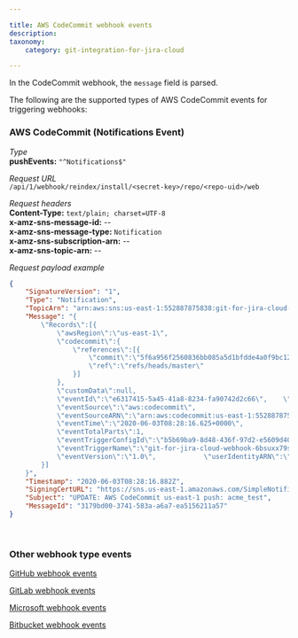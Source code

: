 ```yaml
---

title: AWS CodeCommit webhook events
description:
taxonomy:
    category: git-integration-for-jira-cloud

---
```


<div class="bbb-callout bbb--info">
    <div class="irow">
    <div class="ilogobox">
        <span class="logoimg"></span>
    </div>
    <div class="imsgbox">
        In the CodeCommit webhook, the <code>message</code> field is parsed.
    </div>
    </div>
</div>


The following are the supported types of AWS CodeCommit events for triggering webhooks:

### AWS CodeCommit (Notifications Event)
_Type_<br>**pushEvents:** `"^Notifications$"`

_Request URL_<br>
`/api/1/webhook/reindex/install/<secret-key>/repo/<repo-uid>/web`

_Request headers_<br>
**Content-Type:** `text/plain; charset=UTF-8`<br>
**x-amz-sns-message-id:** \--<br>
**x-amz-sns-message-type:** `Notification`<br>
**x-amz-sns-subscription-arn:** \--<br>
**x-amz-sns-topic-arn:** \--

_Request payload example_

```json
{
    "SignatureVersion": "1",
    "Type": "Notification",
    "TopicArn": "arn:aws:sns:us-east-1:552887875838:git-for-jira-cloud-webhook-6bsuxx79skn7n8kfpgse5qb58-entd68eq86k9frrp2rxg6xkcpppek5h4",
    "Message": "{
        \"Records\":[{
            \"awsRegion\":\"us-east-1\",
            \"codecommit\":{
                \"references\":[{
                    \"commit\":\"5f6a956f2560836bb085a5d1bfdde4a0f9bc12a5\",
                    \"ref\":\"refs/heads/master\"
                }]
            },
            \"customData\":null,
            \"eventId\":\"e6317415-5a45-41a8-8234-fa90742d2c66\",    \"eventName\":\"ReferenceChanges\",\"eventPartNumber\":1,
            \"eventSource\":\"aws:codecommit\",
            \"eventSourceARN\":\"arn:aws:codecommit:us-east-1:552887875838:acme_test\",
            \"eventTime\":\"2020-06-03T08:28:16.625+0000\",
            \"eventTotalParts\":1,
            \"eventTriggerConfigId\":\"b5b69ba9-8d48-436f-97d2-e5609d4039c8\",
            \"eventTriggerName\":\"git-for-jira-cloud-webhook-6bsuxx79skn7n8kfpgse5qb58-entd68eq86k9frrp2rxg6xkcpppek5h4\",
            \"eventVersion\":\"1.0\",            \"userIdentityARN\":\"arn:aws:iam::552887875838:user/johnsmith\"
        }]
    }",
    "Timestamp": "2020-06-03T08:28:16.882Z",    
    "SigningCertURL": "https://sns.us-east-1.amazonaws.com/SimpleNotificationService-hnhffstgav9qvvskm2py3c4b43e6dczm.pem",    
    "Subject": "UPDATE: AWS CodeCommit us-east-1 push: acme_test",
    "MessageId": "3179bd00-3741-583a-a6a7-ea5156211a57"
}
```

&nbsp;

### Other webhook type events

[GitHub webhook events](/git-integration-for-jira-cloud/gitHub-webhook-events)

[GitLab webhook events](/git-integration-for-jira-cloud/gitlab-webhook-events)

[Microsoft webhook events](/git-integration-for-jira-cloud/microsoft-webhook-events)

[Bitbucket webhook events](/git-integration-for-jira-cloud/aws-codecommit-webhook-events)

